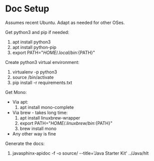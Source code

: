 # Doc Setup

Assumes recent Ubuntu. Adapt as needed for other OSes.

Get python3 and pip if needed:
1. apt install python3
2. apt install python-pip
3. export PATH="${HOME}/.local/bin:${PATH}"

Create python3 virtual environment:
1. virtualenv -p python3 <hlt-py3-env>
2. source <hlt-py3-env>/bin/activate
3. pip install -r requirements.txt

Get Mono:
- Via apt:
    1. apt install mono-complete
- Via brew - takes long time:
    1. apt install linuxbrew-wrapper
    2. export PATH="${HOME}/.linuxbrew/bin:${PATH}"
    3. brew install mono
- Any other way is fine

Generate the docs:
1. javasphinx-apidoc -f -o source/ --title='Java Starter Kit' ../Java/hlt
